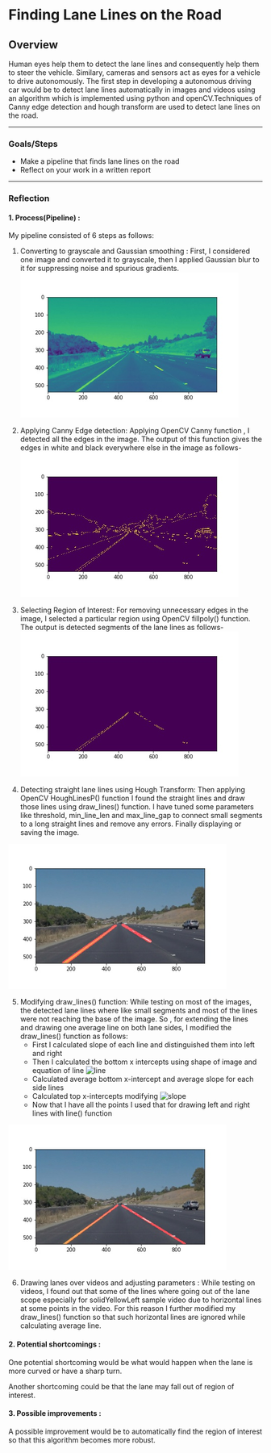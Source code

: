 # **Finding Lane Lines on the Road** 

## Overview

Human eyes help them to detect the lane lines and consequently help them to steer the vehicle. Similary, cameras and sensors act as eyes for a vehicle to drive autonomously. The first step in developing a autonomous driving car would be to detect lane lines automatically in images and videos using an algorithm which is implemented using python and openCV.Techniques of Canny edge detection and hough transform are used to detect lane lines on the road.

---

### Goals/Steps
* Make a pipeline that finds lane lines on the road
* Reflect on your work in a written report


---

### Reflection

#### 1. Process(Pipeline) :

My pipeline consisted of 6 steps as follows: 
1. Converting to grayscale and Gaussian smoothing : First, I considered one image and converted it to grayscale, then I applied Gaussian blur to it for suppressing noise and spurious gradients.
![Image of gaussian output](/test_images_output/blur_gray.jpg)


2. Applying Canny Edge detection: Applying OpenCV Canny function , I detected all the edges in the image. The output of this function gives the edges in white and black everywhere else in the image as follows-  
![Image of Edge output](/test_images_output/edges.jpg)


3. Selecting Region of Interest: For removing unnecessary edges in the image, I selected a particular region using OpenCV fillpoly() function. The output is detected segments of the lane lines as follows-
![Image of after selecting ROI](/test_images_output/masked_edges.jpg)


4. Detecting straight lane lines using Hough Transform: Then applying OpenCV HoughLinesP() function I found the straight lines and draw those lines using draw_lines() function. I have tuned some parameters like threshold, min_line_len and max_line_gap to connect small segments to a long straight lines and remove any errors. Finally displaying or saving the image.

![Image of segments output](/test_images_output/lines_image.jpg)



5. Modifying draw_lines() function: While testing on most of the images, the detected lane lines where like small segments and most of the lines were not reaching the base of the image. So , for extending the lines and drawing one average line on both lane sides, I modified the draw_lines() function as follows:
   - First I calculated slope of each line and distinguished them into left and right
   - Then I calculated the bottom x intercepts using shape of image and equation of line  <img src="https://latex.codecogs.com/svg.latex?\Large&space;y-y1=m(x-x1)" title="line" />
   - Calculated average bottom x-intercept and average slope for each side lines
   - Calculated top x-intercepts modifying <img src="https://latex.codecogs.com/svg.latex?\Large&space;m=\frac{y2-y1}{x2-x1}" title="slope" />
   - Now that I have all the points I used that for drawing left and right lines with line() function
   
![Image of segments output](/test_images_output/lines_edges.jpg)


   
6. Drawing lanes over videos and adjusting parameters : While testing on videos, I found out that some of the lines where going out of the lane scope especially for solidYellowLeft sample video due to horizontal lines at some points in the video. For this reason I further modified my draw_lines() function so that such horizontal lines are ignored while calculating average line.






#### 2. Potential shortcomings :


One potential shortcoming would be what would happen when the lane is more curved or have a sharp turn. 

Another shortcoming could be that the lane may fall out of region of interest.



#### 3. Possible improvements :

A possible improvement would be to automatically find the region of interest so that this algorithm becomes more robust. 

